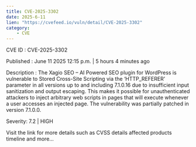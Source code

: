 ```yaml
---
title: CVE-2025-3302
date: 2025-6-11
lien: "https://cvefeed.io/vuln/detail/CVE-2025-3302"
category:
    - CVE
---
```


CVE ID : CVE-2025-3302

Published :  June 11
2025
12:15 p.m. | 5 hours
4 minutes ago

Description : The Xagio SEO – AI Powered SEO plugin for WordPress is vulnerable to Stored Cross-Site Scripting via the ‘HTTP_REFERER’ parameter in all versions up to
and including
7.1.0.16 due to insufficient input sanitization and output escaping. This makes it possible for unauthenticated attackers to inject arbitrary web scripts in pages that will execute whenever a user accesses an injected page. The vulnerability was partially patched in version 7.1.0.0.

Severity: 7.2 | HIGH

Visit the link for more details
such as CVSS details
affected products
timeline
and more...
